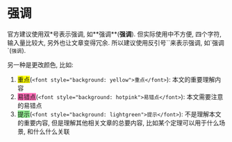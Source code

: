 # 强调

官方建议使用双\*号表示强调, 如\*\*强调\*\*(**强调**). 但实际使用中不方便, 四个字符, 输入量比较大, 另外也让文章变得冗余. 所以建议使用反引号\`\`来表示强调, 如\`强调\`(`强调`).

另一种是更改颜色, 比如:

1. <font style="background: yellow">重点</font>(`<font style="background: yellow">重点</font>`): 本文的重要理解内容
2. <font style="background: hotpink">易错点</font>(`<font style="background: hotpink">易错点</font>`): 本文需要注意的易错点
3. <font style="background: lightgreen">提示</font>(`<font style="background: lightgreen">提示</font>`): 不是理解本文的重要内容, 但是理解其他相关文章的总要内容, 比如某个定理可以用于什么场景, 和什么什么关联

